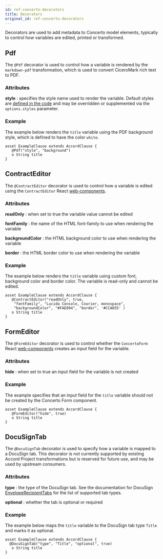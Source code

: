 ```yaml
---
id: ref-concerto-decorators
title: Decorators
original_id: ref-concerto-decorators
---
```


Decorators are used to add metadata to Concerto model elements, typically to control how variables are edited, printed or transformed.

## Pdf

The `@Pdf` decorator is used to control how a variable is rendered by the `markdown-pdf` transformation, which is used to convert CiceroMark rich text to PDF.

### Attributes

**style** : specifies the style name used to render the variable. Default styles are [defined in the code](https://github.com/accordproject/markdown-transform/blob/master/packages/markdown-pdf/src/PdfTransformer.js#L278) and may be overridden or supplemented via the `options.styles` parameter.

### Example

The example below renders the `title` variable using the PDF background style, which is defined to have the color `white`.

```
asset ExampleClause extends AccordClause {
   @Pdf("style", "background")
   o String title
}
```

## ContractEditor

The `@ContractEditor` decorator is used to control how a variable is edited using the `ContractEditor` React [web-components](https://github.com/accordproject/web-components).

### Attributes

**readOnly** : when set to true the variable value cannot be edited

**fontFamily** : the name of the HTML font-family to use when rendering the variable

**backgroundColor** : the HTML background color to use when rendering the variable

**border** : the HTML border color to use when rendering the variable

### Example

The example below renders the `title` variable using custom font, background color and border color. The variable is read-only and cannot be edited.

```
asset ExampleClause extends AccordClause {
   @ContractEditor("readOnly", true, 
    "fontFamily", "Lucida Console, Courier, monospace",
    "backgroundColor", "#FAE094", "border", '#CCA855' )
   o String title
}
```

## FormEditor

The `@FormEditor` decorator is used to control whether the `ConcertoForm` React [web-components](https://github.com/accordproject/web-components) creates an input field for the variable.

### Attributes

**hide** : when set to true an input field for the variable is not created

### Example

The example specifies that an input field for the `title` variable should not be created by the Concerto Form component. 

```
asset ExampleClause extends AccordClause {
   @FormEditor("hide", true)
   o String title
}
```

## DocuSignTab

The `@DocuSignTab` decorator is used to specify how a variable is mapped to a DocuSign tab. This decorator is not currently supported by existing Accord Project transformations but is reserved for future use, and may be used by upstream consumers.

### Attributes

**type** : the type of the DocuSign tab. See the documentation for DocuSign [EnvelopeRecipientTabs](https://developers.docusign.com/docs/esign-rest-api/reference/Envelopes/EnvelopeRecipientTabs/#tab-types) for the list of supported tab types.

**optional** : whether the tab is optional or required

### Example

The example below maps the `title` variable to the DocuSign tab type `Title` and marks it as optional.

```
asset ExampleClause extends AccordClause {
  @DocuSignTab("type", "Title", "optional", true)
   o String title
}
```
